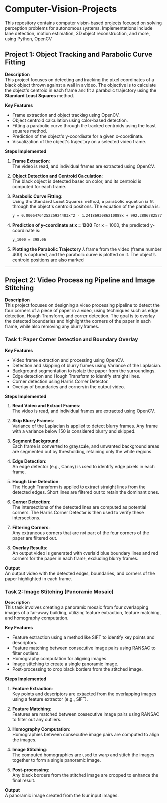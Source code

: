 # Computer-Vision-Projects
This repository contains computer vision-based projects focused on solving perception problems for autonomous systems. Implementations include lane detection, motion estimation, 3D object reconstruction, and more, using Python, OpenCV


## Project 1: Object Tracking and Parabolic Curve Fitting

**Description**  
This project focuses on detecting and tracking the pixel coordinates of a black object thrown against a wall in a video. The objective is to calculate the object's centroid in each frame and fit a parabolic trajectory using the **Standard Least Squares** method.

**Key Features**
- Frame extraction and object tracking using OpenCV.
- Object centroid calculation using color-based detection.
- Fitting a parabolic curve through the tracked centroids using the least squares method.
- Prediction of the object's y-coordinate for a given x-coordinate.
- Visualization of the object's trajectory on a selected video frame.

**Steps Implemented**
1. **Frame Extraction**:  
   The video is read, and individual frames are extracted using OpenCV.
   
2. **Object Detection and Centroid Calculation**:  
   The black object is detected based on color, and its centroid is computed for each frame.
   
3. **Parabolic Curve Fitting**:  
   Using the Standard Least Squares method, a parabolic equation is fit through the object's centroid positions. The equation of the parabola is:
   ```bash
   y = 0.0006476425225924483x^2 - 1.2418693086210888x + 992.2886782577352

4. **Prediction of y-coordinate at x = 1000**
   For x = 1000, the predicted y-coordinate is:
   ```bash
   y_1000 = 398.06
   
5. **Plotting the Parabolic Trajectory**
   A frame from the video (frame number 400) is captured, and the parabolic curve is plotted on it. The object’s centroid positions are also marked.

_________

## Project 2: Video Processing Pipeline and Image Stitching

**Description**  
This project focuses on designing a video processing pipeline to detect the four corners of a piece of paper in a video, using techniques such as edge detection, Hough Transform, and corner detection. The goal is to overlay the detected boundaries and highlight the corners of the paper in each frame, while also removing any blurry frames.

### Task 1: Paper Corner Detection and Boundary Overlay

**Key Features**
- Video frame extraction and processing using OpenCV.
- Detection and skipping of blurry frames using Variance of the Laplacian.
- Background segmentation to isolate the paper from the surroundings.
- Edge detection and Hough Transform to identify straight lines.
- Corner detection using Harris Corner Detector.
- Overlay of boundaries and corners in the output video.

**Steps Implemented**
1. **Read Video and Extract Frames**:  
   The video is read, and individual frames are extracted using OpenCV.

2. **Skip Blurry Frames**:  
   Variance of the Laplacian is applied to detect blurry frames. Any frame with a variance below 150 is considered blurry and skipped.

3. **Segment Background**:  
   Each frame is converted to grayscale, and unwanted background areas are segmented out by thresholding, retaining only the white regions.

4. **Edge Detection**:  
   An edge detector (e.g., Canny) is used to identify edge pixels in each frame.

5. **Hough Line Detection**:  
   The Hough Transform is applied to extract straight lines from the detected edges. Short lines are filtered out to retain the dominant ones.

6. **Corner Detection**:  
   The intersections of the detected lines are computed as potential corners. The Harris Corner Detector is then used to verify these intersections.

7. **Filtering Corners**:  
   Any extraneous corners that are not part of the four corners of the paper are filtered out.

8. **Overlay Results**:  
   An output video is generated with overlaid blue boundary lines and red corners for the paper in each frame, excluding blurry frames.

**Output**  
An output video with the detected edges, boundaries, and corners of the paper highlighted in each frame.


### Task 2: Image Stitching (Panoramic Mosaic)

**Description**  
This task involves creating a panoramic mosaic from four overlapping images of a far-away building, utilizing feature extraction, feature matching, and homography computation.

**Key Features**
- Feature extraction using a method like SIFT to identify key points and descriptors.
- Feature matching between consecutive image pairs using RANSAC to filter outliers.
- Homography computation for aligning images.
- Image stitching to create a single panoramic image.
- Post-processing to crop black borders from the stitched image.

**Steps Implemented**
1. **Feature Extraction**:  
   Key points and descriptors are extracted from the overlapping images using a feature extractor (e.g., SIFT).

2. **Feature Matching**:  
   Features are matched between consecutive image pairs using RANSAC to filter out any outliers.

3. **Homography Computation**:  
   Homographies between consecutive image pairs are computed to align the images.

4. **Image Stitching**:  
   The computed homographies are used to warp and stitch the images together to form a single panoramic image.

5. **Post-processing**:  
   Any black borders from the stitched image are cropped to enhance the final result.

**Output**  
A panoramic image created from the four input images.


